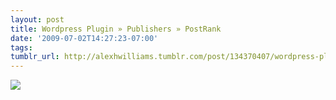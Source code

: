 ```yaml
---
layout: post
title: Wordpress Plugin » Publishers » PostRank
date: '2009-07-02T14:27:23-07:00'
tags: 
tumblr_url: http://alexhwilliams.tumblr.com/post/134370407/wordpress-plugin-publishers-postrank
---
```

<img src="http://25.media.tumblr.com/EXq6qISREpfj84zo8iPmi75ho1_500.png"/>
